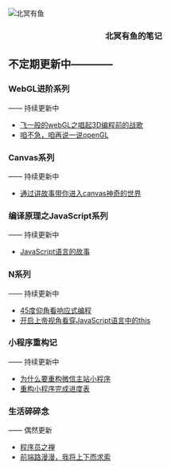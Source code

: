 ![北冥有鱼](https://desk-fd.zol-img.com.cn/t_s960x600c5/g5/M00/0A/0F/ChMkJ1ju4YqIG2K9AAK6BOHpGz8AAbn4gA849sAAroc468.jpg)

<h3 align="center">北冥有鱼的笔记</h3>

## 不定期更新中————

### WebGL进阶系列
—— 持续更新中
 - [飞一般的webGL之唱起3D编程前的战歌](https://github.com/godkun/blog/issues/1)
 - [咱不急，咱再说一说openGL](https://github.com/godkun/blog/issues/2)
 
### Canvas系列
—— 持续更新中
 - [通过讲故事带你进入canvas神奇的世界](https://github.com/godkun/blog/issues/6)

### 编译原理之JavaScript系列
—— 持续更新中
 - [JavaScript语言的故事](https://github.com/godkun/blog/issues/3)
 
### N系列
—— 持续更新中
 - [45度仰角看响应式编程](https://github.com/godkun/blog/issues/4)
 - [开启上帝视角看穿JavaScript语言中的this](https://github.com/godkun/blog/issues/3)
 
### 小程序重构记
—— 持续更新中
 - [为什么要重构微信主站小程序](https://github.com/godkun/blog/issues/12)
 - [重构小程序完成进度表](https://github.com/godkun/blog/issues/13)
### 生活碎碎念
—— 偶然更新
 - [程序员之禅](https://github.com/godkun/blog/issues/7)
 - [前端路漫漫，我将上下而求索](https://github.com/godkun/blog/issues/5)

